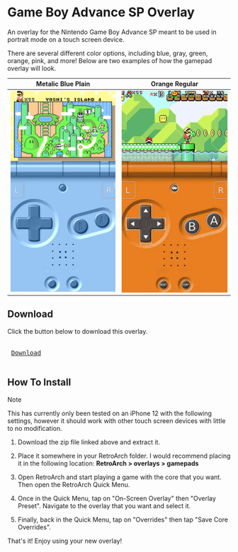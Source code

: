 # Game Boy Advance SP Overlay

An overlay for the Nintendo Game Boy Advance SP meant to be used in portrait mode on a touch screen device.

There are several different color options, including blue, gray, green, orange, pink, and more!
Below are two examples of how the gamepad overlay will look.

|Metalic Blue Plain|Orange Regular|
|:---:|:---:|
| ![](../example_images/gba_sp_ex1.png) | ![](../example_images/gba_sp_ex2.png) |

## Download
Click the button below to download this overlay.

<kbd> <br> [Download](https://github.com/Oshanotter/RetroArch-Overlays/releases/download/gba_sp/gba_sp.zip) <br> </kbd>

## How To Install
> [!NOTE]  
> This has currently only been tested on an iPhone 12 with the following settings, however it should work with other touch screen devices with little to no modification.
1. Download the zip file linked above and extract it.

2. Place it somewhere in your RetroArch folder.
I would recommend placing it in the following location: **RetroArch > overlays > gamepads**

3. Open RetroArch and start playing a game with the core that you want. Then open the RetroArch Quick Menu.

4. Once in the Quick Menu, tap on "On-Screen Overlay" then "Overlay Preset". Navigate to the overlay that you want and select it.

5. Finally, back in the Quick Menu, tap on "Overrides" then tap "Save Core Overrides".

That's it! Enjoy using your new overlay!

